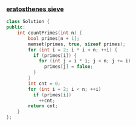 ### [eratosthenes sieve](https://en.wikipedia.org/wiki/Sieve_of_Eratosthenes)
```c++
class Solution {
public:
    int countPrimes(int n) {
        bool primes[n + 1];
        memset(primes, true, sizeof primes);
        for (int i = 2; i * i < n; ++i) {
          if (primes[i]) {
            for (int j = i * i; j < n; j += i)
              primes[j] = false;
          }
        }
        int cnt = 0;
        for (int i = 2; i < n; ++i)
          if (primes[i])
            ++cnt;
        return cnt;
    }
};
```
